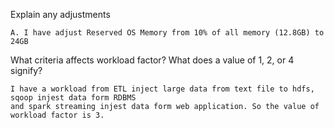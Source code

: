 Explain any adjustments
```
A. I have adjust Reserved OS Memory from 10% of all memory (12.8GB) to 24GB
```

What criteria affects workload factor? What does a value of 1, 2, or 4 signify?
```
I have a workload from ETL inject large data from text file to hdfs, sqoop injest data form RDBMS 
and spark streaming injest data form web application. So the value of workload factor is 3.
```

